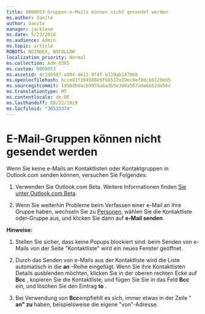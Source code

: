 ```yaml
---
title: 8000053 Gruppen-e-Mails können nicht gesendet werden
ms.author: daeite
author: daeite
manager: jackiesm
ms.date: 5/23/2018
ms.audience: Admin
ms.topic: article
ROBOTS: NOINDEX, NOFOLLOW
localization_priority: Normal
ms.collection: Adm_O365
ms.custom: 8000053
ms.assetid: 4c1d6987-a004-4611-9f4f-b129ab14706b
ms.openlocfilehash: bcce81f304988e9f66512a19ec0ef0dcb6120eb5
ms.sourcegitcommit: 1d98db8acb9959aba3b5e308a567ade6b62da56c
ms.translationtype: MT
ms.contentlocale: de-DE
ms.lasthandoff: 08/22/2019
ms.locfileid: "36533374"
---
```

# <a name="unable-to-send-group-emails"></a>E-Mail-Gruppen können nicht gesendet werden

Wenn Sie keine e-Mails an Kontaktlisten oder Kontaktgruppen in Outlook.com senden können, versuchen Sie Folgendes:
  
1. Verwenden Sie Outlook.com Beta. Weitere Informationen finden [Sie unter Outlook.com Beta](https://support.office.com/article/e2261c7f-d413-4084-8f22-21282f42d8cf).
    
2. Wenn Sie weiterhin Probleme beim Verfassen einer e-Mail an Ihre Gruppe haben, wechseln Sie zu [Personen](https://outlook.live.com/people/), wählen Sie die Kontaktliste oder-Gruppe aus, und klicken Sie dann auf **e-Mail senden**.
    
 **Hinweise:**
  
1. Stellen Sie sicher, dass keine Popups blockiert sind: beim Senden von e-Mails von der Seite "Kontaktliste" wird ein neues Fenster geöffnet.
    
2. Durch das Senden von e-Mails aus der Kontaktliste wird die Liste automatisch in die **an** -Reihe eingefügt. Wenn Sie ihre Kontaktlisten Details ausblenden möchten, klicken Sie in der oberen rechten Ecke auf **Bcc** , kopieren Sie die Kontaktliste, und fügen Sie Sie in das Feld **Bcc** ein, und löschen Sie den Eintrag **to** . 
    
3. Bei Verwendung von **Bcc**empfiehlt es sich, immer etwas in der Zeile " **an" zu** haben, beispielsweise die eigene "von"-Adresse. 
    

